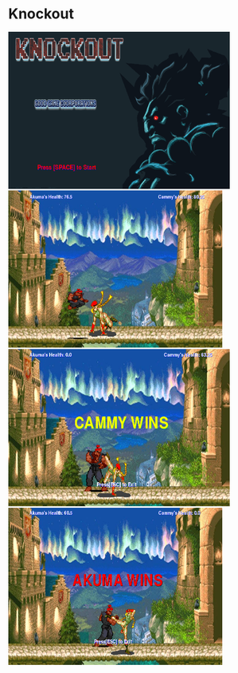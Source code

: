 # Knockout
<img src = "https://github.com/jhu1036/Knockout/blob/master/objectives/start%20screen.PNG" width = "445" height = "315">        <img src = "https://github.com/jhu1036/Knockout/blob/master/objectives/fight%20screen%203.PNG"  width = "430" height = "315">
<img src = "https://github.com/jhu1036/Knockout/blob/master/objectives/cammy%20wins%20screen.PNG" width = "445" height = "315">          <img src = "https://github.com/jhu1036/Knockout/blob/master/objectives/akuma%20wins%20screen.PNG" width = "430" height = "315">
